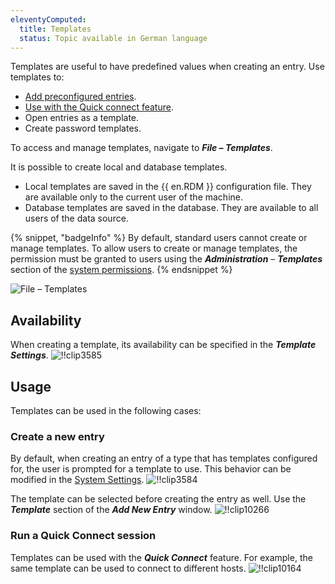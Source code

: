 ```yaml
---
eleventyComputed:
  title: Templates
  status: Topic available in German language
---
```

Templates are useful to have predefined values when creating an entry. Use templates to:

* [Add preconfigured entries](#create-a-new-entry).
* [Use with the Quick connect feature](#run-a-quick-connect-session).
* Open entries as a template.
* Create password templates.

To access and manage templates, navigate to ***File – Templates***.

It is possible to create local and database templates.

* Local templates are saved in the {{ en.RDM }} configuration file. They are available only to the current user of the machine.
* Database templates are saved in the database. They are available to all users of the data source.

{% snippet, "badgeInfo" %}
By default, standard users cannot create or manage templates. To allow users to create or manage templates, the permission must be granted to users using the ***Administration*** – ***Templates*** section of the [system permissions](/rdm/commands/administration/security/system-permissions/).
{% endsnippet %}

![File – Templates](https://cdnweb.devolutions.net/docs/docs_en_rdm_windows_clip10235.png)

## Availability

When creating a template, its availability can be specified in the ***Template Settings***.
![!!clip3585](https://cdnweb.devolutions.net/docs/docs_en_rdm_windows_clip3585.png)

## Usage

Templates can be used in the following cases:

### Create a new entry

By default, when creating an entry of a type that has templates configured for, the user is prompted for a template to use. This behavior can be modified in the [System Settings](/rdm/commands/administration/settings/system-settings/).
![!!clip3584](https://cdnweb.devolutions.net/docs/docs_en_rdm_windows_clip3584.png)

The template can be selected before creating the entry as well. Use the ***Template*** section of the ***Add New Entry*** window.
![!!clip10266](https://cdnweb.devolutions.net/docs/docs_en_rdm_windows_clip10266.png)

### Run a Quick Connect session

Templates can be used with the ***Quick Connect*** feature. For example, the same template can be used to connect to different hosts.
![!!clip10164](https://cdnweb.devolutions.net/docs/docs_en_rdm_windows_clip10164.png)

